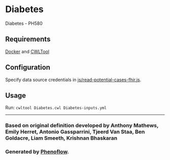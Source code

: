 # Diabetes

Diabetes - PH580

## Requirements

[Docker](https://docs.docker.com/install/) and [CWLTool](https://github.com/common-workflow-language/cwltool#install)

## Configuration

Specify data source credentials in [js/read-potential-cases-fhir.js](js/read-potential-cases-fhir.js).

## Usage

Run: `cwltool Diabetes.cwl Diabetes-inputs.yml`

***

### Based on original definition developed by Anthony Mathews, Emily Herret, Antonio Gassparrini, Tjeerd Van Staa, Ben Goldacre, Liam Smeeth, Krishnan Bhaskaran
### Generated by [Phenoflow](https://kclhi.org/phenoflow).

